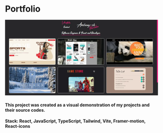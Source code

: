 # Portfolio

[![Portfolio-image](/src/assets/images/preview.webp)](https://anthony-th.github.io/portfolio-list/)


#### This project was created as a visual demonstration of my projects and their source codes.

#### **Stack**: React, JavaScript, TypeScript, Tailwind, Vite, Framer-motion, React-icons